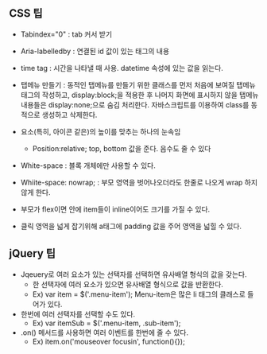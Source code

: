 ## CSS 팁

- Tabindex="0" : tab 커서 받기

- Aria-labelledby : 연결된  id 값이 있는 태그의 내용

- time tag  : 시간을 나타낼 때 사용. datetime 속성에 있는 값을 읽는다.

- 탭메뉴 만들기 : 동적인 탭메뉴를 만들기 위한 클래스를 먼저 처음에 보여질 탭메뉴 태그의 작성하고, 
display:block;을 적용한 후 나머지 화면에 표시하지 않을 탭메뉴 내용들은 display:none;으로 숨김 처리한다. 
자바스크립트를 이용하여 class를 동적으로 생성하고 삭제한다. 

- 요소(특히, 아이콘 같은)의 높이를 맞추는 하나의 눈속임 
  - Position:relative; top, bottom 값을 준다. 음수도 줄 수 있다

- White-space : 블록 개체에만 사용할 수 있다.
- Whiite-space: nowrap; : 부모 영역을 벗어나오더라도 한줄로 나오게 wrap 하지 않게 한다. 

- 부모가 flex이면 안에 item들이 inline이어도 크기를 가질 수 있다.

- 클릭 영역을 넓게 잡기위해 a태그에 padding 값을 주어 영역을 넓힐 수 있다.


## jQuery 팁
- Jqeuery로 여러 요소가 있는 선택자를 선택하면 유사배열 형식의 값을 갖는다.
  - 한 선택자에 여러 요소가 있으면 유사배열 형식으로 값을 반환한다.
  - Ex)  var item = $('.menu-item'); Menu-item은 많은 li 태그의 클래스로 들어가 있다.
- 한번에 여러 선택자를 선택할 수도 있다.
  - Ex) var itemSub = $('.menu-item, .sub-item');
- .on() 메서드를 사용하면 여러 이벤트를 한번에 줄 수 있다.
  - Ex) item.on('mouseover focusin', function(){});
